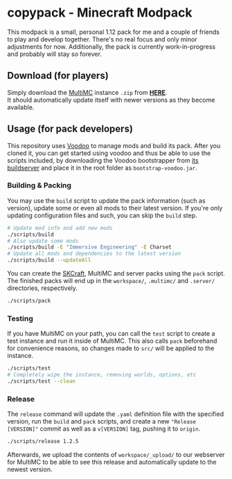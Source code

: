 # copypack - Minecraft Modpack

This modpack is a small, personal 1.12 pack for me and a couple of friends to play and develop together. There's no real focus and only minor adjustments for now. Additionally, the pack is currently work-in-progress and probably will stay so forever.

## Download (for players)

Simply download the [MultiMC][multimc] instance `.zip` from **[HERE][download]**.  
It should automatically update itself with newer versions as they become available.

## Usage (for pack developers)

This repository uses [Voodoo][voodoo] to manage mods and build its pack. After you cloned it, you can get started using voodoo and thus be able to use the scripts included, by downloading the Voodoo bootstrapper from [its buildserver][voodoo-dl] and place it in the root folder as `bootstrap-voodoo.jar`.

### Building & Packing

You may use the `build` script to update the pack information (such as version), update some or even all mods to their latest version. If you're only updating configuration files and such, you can skip the `build` step.

```sh
# Update mod info and add new mods
./scripts/build
# Also update some mods
./scripts/build -E "Immersive Engineering" -E Charset
# Update all mods and dependencies to the latest version
./scripts/build --updateAll
```

You can create the [SKCraft][skcraft], MultiMC and server packs using the `pack` script. The finished packs will end up in the `workspace/`, `.multimc/` and `.server/` directories, respectively.

```sh
./scripts/pack
```

### Testing

If you have MultiMC on your path, you can call the `test` script to create a test instance and run it inside of MultiMC. This also calls `pack` beforehand for convenience reasons, so changes made to `src/` will be applied to the instance.

```sh
./scripts/test
# Completely wipe the instance, removing worlds, options, etc
./scripts/test --clean
```

### Release

The `release` command will update the `.yaml` definition file with the specified version, run the `build` and `pack` scripts, and create a new `"Release [VERSION]"` commit as well as a `v[VERSION]` tag, pushing it to `origin`.

```sh
./scripts/release 1.2.5
```

Afterwards, we upload the contents of `workspace/_upload/` to our webserver for MultiMC to be able to see this release and automatically update to the newest version.


[download]: https://copy.mcft.net/mc/copypack.zip
[voodoo]: https://github.com/elytra/Voodoo
[voodoo-dl]: https://ci.elytradev.com/job/elytra/job/Voodoo/job/master/
[skcraft]: https://www.skcraft.com/
[multimc]: https://multimc.org/
